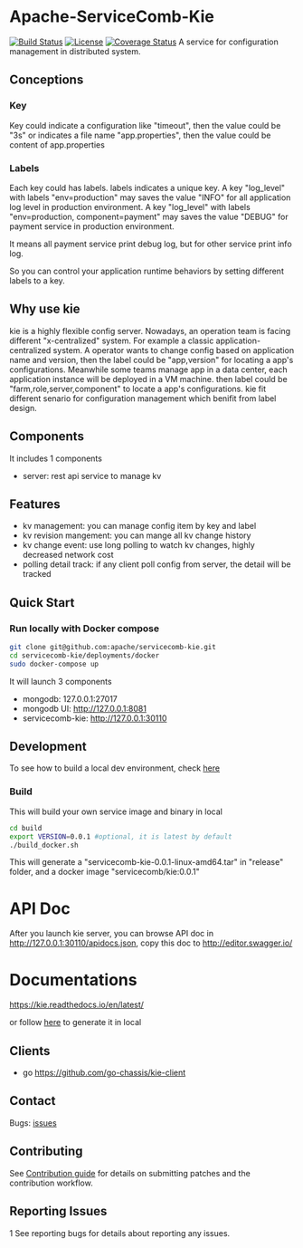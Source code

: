 # Apache-ServiceComb-Kie 

[![Build Status](https://travis-ci.org/apache/servicecomb-kie.svg?branch=master)](https://travis-ci.org/apache/servicecomb-kie?branch=master) 
[![License](https://img.shields.io/badge/license-Apache%202-4EB1BA.svg)](https://www.apache.org/licenses/LICENSE-2.0.html)
[![Coverage Status](https://coveralls.io/repos/github/apache/servicecomb-kie/badge.svg?branch=master)](https://coveralls.io/github/apache/servicecomb-kie?branch=master)
A service for configuration management in distributed system.

## Conceptions

### Key
Key could indicate a configuration like "timeout",
then the value could be "3s"
or indicates a file name "app.properties", 
then the value could be content of app.properties

### Labels
Each key could has labels. labels indicates a unique key.
A key "log_level" with labels "env=production" 
may saves the value "INFO" for all application log level in production environment.
A key "log_level" with labels "env=production, component=payment" 
may saves the value "DEBUG" for payment service in production environment.

It means all payment service print debug log, but for other service print info log.

So you can control your application runtime behaviors 
by setting different labels to a key.


## Why use kie
kie is a highly flexible config server. Nowadays, an operation team is facing different "x-centralized" system.
For example a classic application-centralized system. A operator wants to change config based on application name and version, then the label could be "app,version" for locating a app's configurations.
Meanwhile some teams manage app in a data center, each application instance will be deployed in a VM machine. then label could be "farm,role,server,component" to locate a app's configurations.
kie fit different senario for configuration management which benifit from label design.


## Components
It includes 1 components

- server: rest api service to manage kv

## Features
- kv management: you can manage config item by key and label
- kv revision mangement: you can mange all kv change history
- kv change event: use long polling to watch kv changes, highly decreased network cost
- polling detail track: if any client poll config from server, the detail will be tracked
## Quick Start

### Run locally with Docker compose

```bash
git clone git@github.com:apache/servicecomb-kie.git
cd servicecomb-kie/deployments/docker
sudo docker-compose up
```
It will launch 3 components 
- mongodb: 127.0.0.1:27017
- mongodb UI: http://127.0.0.1:8081
- servicecomb-kie: http://127.0.0.1:30110


## Development
To see how to build a local dev environment, check [here](examples/dev)

### Build
This will build your own service image and binary in local
```bash
cd build
export VERSION=0.0.1 #optional, it is latest by default
./build_docker.sh
```

This will generate a "servicecomb-kie-0.0.1-linux-amd64.tar" in "release" folder,
and a docker image "servicecomb/kie:0.0.1"

# API Doc
After you launch kie server, you can browse API doc in http://127.0.0.1:30110/apidocs.json, 
copy this doc to http://editor.swagger.io/
# Documentations
https://kie.readthedocs.io/en/latest/

or follow [here](docs/README.md) to generate it in local

## Clients
- go https://github.com/go-chassis/kie-client

## Contact

Bugs: [issues](https://issues.apache.org/jira/browse/SCB)

## Contributing

See [Contribution guide](http://servicecomb.apache.org/developers/contributing) for details on submitting patches and the contribution workflow.

## Reporting Issues
1
See reporting bugs for details about reporting any issues.
